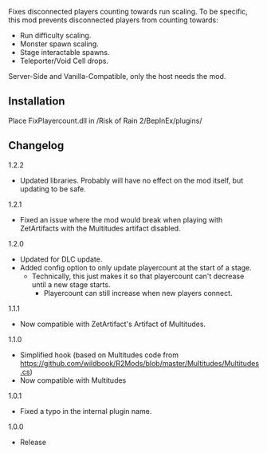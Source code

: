 Fixes disconnected players counting towards run scaling.
To be specific, this mod prevents disconnected players from counting towards:

- Run difficulty scaling.
- Monster spawn scaling.
- Stage interactable spawns.
- Teleporter/Void Cell drops.

Server-Side and Vanilla-Compatible, only the host needs the mod.


## Installation

Place FixPlayercount.dll in /Risk of Rain 2/BepInEx/plugins/

## Changelog

1.2.2

- Updated libraries. Probably will have no effect on the mod itself, but updating to be safe.

1.2.1

- Fixed an issue where the mod would break when playing with ZetArtifacts with the Multitudes artifact disabled.

1.2.0

- Updated for DLC update.
- Added config option to only update playercount at the start of a stage.
	- Technically, this just makes it so that playercount can't decrease until a new stage starts.
		- Playercount can still increase when new players connect.

1.1.1

- Now compatible with ZetArtifact's Artifact of Multitudes.

1.1.0

- Simplified hook (based on Multitudes code from https://github.com/wildbook/R2Mods/blob/master/Multitudes/Multitudes.cs)
- Now compatible with Multitudes

1.0.1

- Fixed a typo in the internal plugin name.

1.0.0

- Release